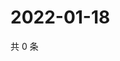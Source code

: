 # 2022-01-18

共 0 条

<!-- BEGIN WEIBO -->
<!-- 最后更新时间 Tue Jan 18 2022 22:00:50 GMT+0800 (China Standard Time) -->

<!-- END WEIBO -->
